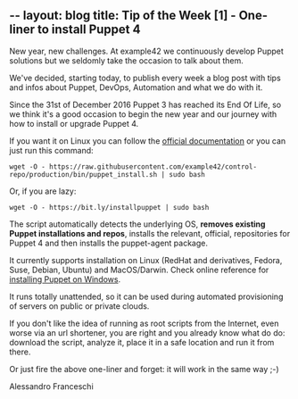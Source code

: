 --
layout: blog
title: Tip of the Week [1] - One-liner to install Puppet 4
---

New year, new challenges. At example42 we continuously develop Puppet solutions but we seldomly take the occasion to talk about them.

We've decided, starting today, to publish every week a blog post with tips and infos about Puppet, DevOps, Automation and what we do with it.

Since the 31st of December 2016 Puppet 3 has reached its End Of Life, so we think it's a good occasion to begin the new year and our journey with how to install or upgrade Puppet 4.

If you want it on Linux you can follow the [official documentation](https://docs.puppet.com/puppet/latest/install_linux.html) or you can just run this command:

    wget -O - https://raw.githubusercontent.com/example42/control-repo/production/bin/puppet_install.sh | sudo bash

Or, if you are lazy:

    wget -O - https://bit.ly/installpuppet | sudo bash

The script automatically detects the underlying OS, **removes existing Puppet installations and repos**, installs the relevant, official, repositories for Puppet 4 and then installs the puppet-agent package.

It currently supports installation on Linux (RedHat and derivatives, Fedora, Suse, Debian, Ubuntu) and MacOS/Darwin. Check online reference for [installing Puppet on Windows](https://docs.puppet.com/puppet/latest/install_windows.html).

It runs totally unattended, so it can be used during automated provisioning of servers on public or private clouds.

If you don't like the idea of running as root scripts from the Internet, even worse via an url shortener, you are right and you already know what do do: download the script, analyze it, place it in a safe location and run it from there.

Or just fire the above one-liner and forget: it will work in the same way ;-) 

Alessandro Franceschi
